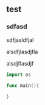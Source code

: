 ## test

### sdfasd

sdfjasldfjal

alsdfjlasdjfla

alsdjflasdjf



```go
import os

func main(){
  
}
```





